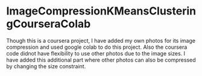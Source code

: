 # ImageCompressionKMeansClusteringCourseraColab
Though this is a coursera project, I have added my own photos for its image compression and used google colab to do this project.
Also the coursera code didnot have flexibility to use other photos due to the image sizes. I have added this additional part where other photos can also be compressed by changing the size constraint.
